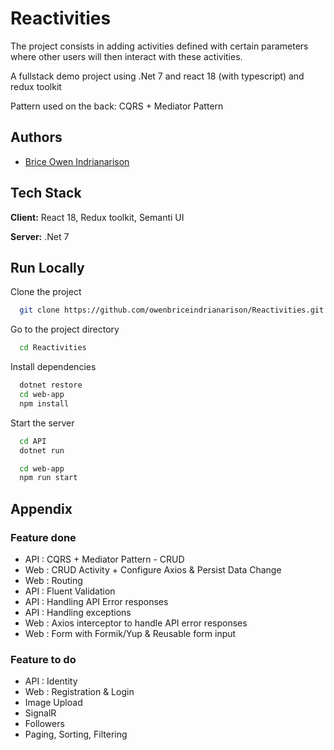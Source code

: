 # Reactivities

The project consists in adding activities defined with certain parameters where other users will then interact with these activities.

A fullstack demo project using .Net 7 and react 18 (with typescript) and redux toolkit

Pattern used on the back: CQRS + Mediator Pattern

## Authors

- [Brice Owen Indrianarison](https://github.com/owenbriceindrianarison)

## Tech Stack

**Client:** React 18, Redux toolkit, Semanti UI

**Server:** .Net 7

## Run Locally

Clone the project

```bash
  git clone https://github.com/owenbriceindrianarison/Reactivities.git
```

Go to the project directory

```bash
  cd Reactivities
```

Install dependencies

```bash
  dotnet restore
  cd web-app
  npm install
```

Start the server

```bash
  cd API
  dotnet run

  cd web-app
  npm run start
```

## Appendix

### Feature done

- API : CQRS + Mediator Pattern - CRUD
- Web : CRUD Activity + Configure Axios & Persist Data Change
- Web : Routing
- API : Fluent Validation
- API : Handling API Error responses
- API : Handling exceptions
- Web : Axios interceptor to handle API error responses
- Web : Form with Formik/Yup & Reusable form input

### Feature to do

- API : Identity
- Web : Registration & Login
- Image Upload
- SignalR
- Followers
- Paging, Sorting, Filtering
